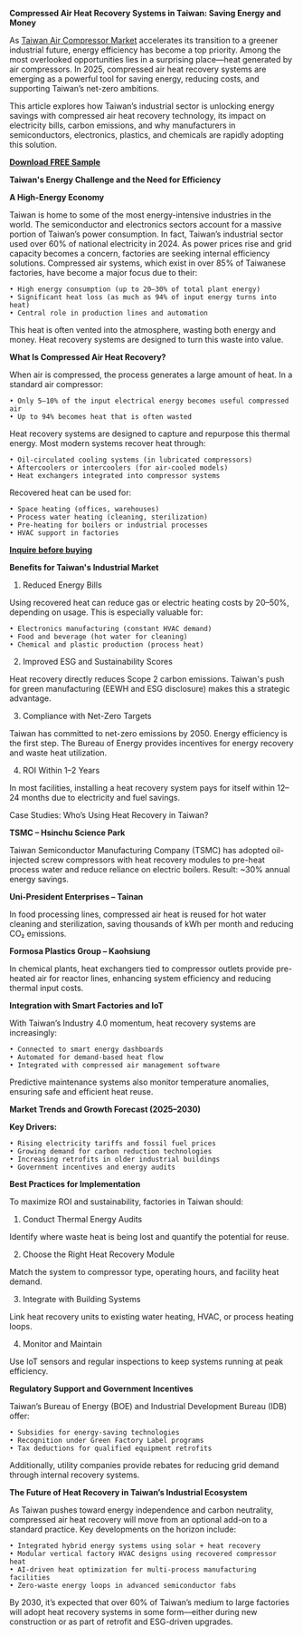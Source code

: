 **Compressed Air Heat Recovery Systems in Taiwan: Saving Energy and Money** 

As [Taiwan Air Compressor Market](https://www.nextmsc.com/report/taiwan-air-compressor-market) accelerates its transition to a greener industrial future, energy efficiency has become a top priority. Among the most overlooked opportunities lies in a surprising place—heat generated by air compressors. In 2025, compressed air heat recovery systems are emerging as a powerful tool for saving energy, reducing costs, and supporting Taiwan’s net-zero ambitions.

This article explores how Taiwan’s industrial sector is unlocking energy savings with compressed air heat recovery technology, its impact on electricity bills, carbon emissions, and why manufacturers in semiconductors, electronics, plastics, and chemicals are rapidly adopting this solution.

**[Download FREE Sample](https://www.nextmsc.com/taiwan-air-compressor-market/request-sample)**

**Taiwan's Energy Challenge and the Need for Efficiency**

**A High-Energy Economy**

Taiwan is home to some of the most energy-intensive industries in the world. The semiconductor and electronics sectors account for a massive portion of Taiwan’s power consumption. In fact, Taiwan’s industrial sector used over 60% of national electricity in 2024.
As power prices rise and grid capacity becomes a concern, factories are seeking internal efficiency solutions. Compressed air systems, which exist in over 85% of Taiwanese factories, have become a major focus due to their:

    • High energy consumption (up to 20–30% of total plant energy)
    • Significant heat loss (as much as 94% of input energy turns into heat)
    • Central role in production lines and automation

This heat is often vented into the atmosphere, wasting both energy and money. Heat recovery systems are designed to turn this waste into value.

**What Is Compressed Air Heat Recovery?**

When air is compressed, the process generates a large amount of heat. In a standard air compressor:

    • Only 5–10% of the input electrical energy becomes useful compressed air
    • Up to 94% becomes heat that is often wasted
    
Heat recovery systems are designed to capture and repurpose this thermal energy. Most modern systems recover heat through:

    • Oil-circulated cooling systems (in lubricated compressors)
    • Aftercoolers or intercoolers (for air-cooled models)
    • Heat exchangers integrated into compressor systems
    
Recovered heat can be used for:

    • Space heating (offices, warehouses)
    • Process water heating (cleaning, sterilization)
    • Pre-heating for boilers or industrial processes
    • HVAC support in factories
    
**[Inquire before buying](https://www.nextmsc.com/taiwan-air-compressor-market/inquire-before-buying)**

**Benefits for Taiwan's Industrial Market**

1. Reduced Energy Bills

Using recovered heat can reduce gas or electric heating costs by 20–50%, depending on usage. This is especially valuable for:

    • Electronics manufacturing (constant HVAC demand)
    • Food and beverage (hot water for cleaning)
    • Chemical and plastic production (process heat)
    
2. Improved ESG and Sustainability Scores
   
Heat recovery directly reduces Scope 2 carbon emissions. Taiwan's push for green manufacturing (EEWH and ESG disclosure) makes this a strategic advantage.

3. Compliance with Net-Zero Targets
   
Taiwan has committed to net-zero emissions by 2050. Energy efficiency is the first step. The Bureau of Energy provides incentives for energy recovery and waste heat utilization.

4. ROI Within 1–2 Years
   
In most facilities, installing a heat recovery system pays for itself within 12–24 months due to electricity and fuel savings.

Case Studies: Who’s Using Heat Recovery in Taiwan?

**TSMC – Hsinchu Science Park**

Taiwan Semiconductor Manufacturing Company (TSMC) has adopted oil-injected screw compressors with heat recovery modules to pre-heat process water and reduce reliance on electric boilers. Result: ~30% annual energy savings.

**Uni-President Enterprises – Tainan**

In food processing lines, compressed air heat is reused for hot water cleaning and sterilization, saving thousands of kWh per month and reducing CO₂ emissions.

**Formosa Plastics Group – Kaohsiung**

In chemical plants, heat exchangers tied to compressor outlets provide pre-heated air for reactor lines, enhancing system efficiency and reducing thermal input costs.
 
**Integration with Smart Factories and IoT**

With Taiwan’s Industry 4.0 momentum, heat recovery systems are increasingly:
   
    • Connected to smart energy dashboards
    • Automated for demand-based heat flow
    • Integrated with compressed air management software

Predictive maintenance systems also monitor temperature anomalies, ensuring safe and efficient heat reuse.

**Market Trends and Growth Forecast (2025–2030)**

**Key Drivers:**
    
    • Rising electricity tariffs and fossil fuel prices
    • Growing demand for carbon reduction technologies
    • Increasing retrofits in older industrial buildings
    • Government incentives and energy audits

**Best Practices for Implementation**

To maximize ROI and sustainability, factories in Taiwan should:
   
  1. Conduct Thermal Energy Audits
    
Identify where waste heat is being lost and quantify the potential for reuse.

  2. Choose the Right Heat Recovery Module
    
Match the system to compressor type, operating hours, and facility heat demand.

  3. Integrate with Building Systems

Link heat recovery units to existing water heating, HVAC, or process heating loops.

  4. Monitor and Maintain

Use IoT sensors and regular inspections to keep systems running at peak efficiency.

**Regulatory Support and Government Incentives**

Taiwan’s Bureau of Energy (BOE) and Industrial Development Bureau (IDB) offer:
   
    • Subsidies for energy-saving technologies
    • Recognition under Green Factory Label programs
    • Tax deductions for qualified equipment retrofits

Additionally, utility companies provide rebates for reducing grid demand through internal recovery systems.

**The Future of Heat Recovery in Taiwan’s Industrial Ecosystem**

As Taiwan pushes toward energy independence and carbon neutrality, compressed air heat recovery will move from an optional add-on to a standard practice. Key developments on the horizon include:
   
    • Integrated hybrid energy systems using solar + heat recovery
    • Modular vertical factory HVAC designs using recovered compressor heat
    • AI-driven heat optimization for multi-process manufacturing facilities
    • Zero-waste energy loops in advanced semiconductor fabs

By 2030, it’s expected that over 60% of Taiwan’s medium to large factories will adopt heat recovery systems in some form—either during new construction or as part of retrofit and ESG-driven upgrades.

